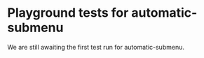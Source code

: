 # Playground tests for automatic-submenu
We are still awaiting the first test run for automatic-submenu.
